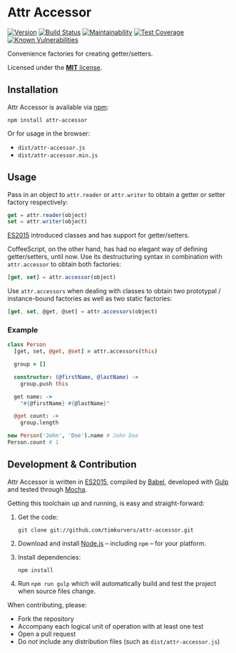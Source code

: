 # Attr Accessor

[![Version](https://img.shields.io/npm/v/attr-accessor.svg)](https://www.npmjs.org/package/attr-accessor)
[![Build Status](https://img.shields.io/travis/timkurvers/attr-accessor.svg)](https://travis-ci.org/timkurvers/attr-accessor)
[![Maintainability](https://img.shields.io/codeclimate/maintainability/timkurvers/attr-accessor.svg)](https://codeclimate.com/github/timkurvers/attr-accessor)
[![Test Coverage](https://img.shields.io/codeclimate/coverage/timkurvers/attr-accessor.svg)](https://codeclimate.com/github/timkurvers/attr-accessor)
[![Known Vulnerabilities](https://snyk.io/test/github/timkurvers/attr-accessor/badge.svg)](https://snyk.io/test/github/timkurvers/attr-accessor)

Convenience factories for creating getter/setters.

Licensed under the [**MIT** license](LICENSE.md).

## Installation

Attr Accessor is available via [npm]:

```shell
npm install attr-accessor
```

Or for usage in the browser:

- `dist/attr-accessor.js`
- `dist/attr-accessor.min.js`

## Usage

Pass in an object to `attr.reader` or `attr.writer` to obtain a getter or setter
factory respectively:

```javascript
get = attr.reader(object)
set = attr.writer(object)
```

[ES2015] introduced classes and has support for getter/setters.

CoffeeScript, on the other hand, has had no elegant way of defining getter/setters,
until now. Use its destructuring syntax in combination with `attr.accessor` to
obtain both factories:

```javascript
[get, set] = attr.accessor(object)
```

Use `attr.accessors` when dealing with classes to obtain two prototypal /
instance-bound factories as well as two static factories:

```javascript
[get, set, @get, @set] = attr.accessors(object)
```

### Example

```coffeescript
class Person
  [get, set, @get, @set] = attr.accessors(this)

  group = []

  constructor: (@firstName, @lastName) ->
    group.push this

  get name: ->
    "#{@firstName} #{@lastName}"

  @get count: ->
    group.length
```

```coffeescript
new Person('John', 'Doe').name # John Doe
Person.count # 1
```

## Development & Contribution

Attr Accessor is written in [ES2015], compiled by [Babel], developed with [Gulp]
and tested through [Mocha].

Getting this toolchain up and running, is easy and straight-forward:

1. Get the code:

   ```shell
   git clone git://github.com/timkurvers/attr-accessor.git
   ```

2. Download and install [Node.js] – including `npm` – for your platform.

3. Install dependencies:

   ```shell
   npm install
   ```

4. Run `npm run gulp` which will automatically build and test the project when
   source files change.

When contributing, please:

- Fork the repository
- Accompany each logical unit of operation with at least one test
- Open a pull request
- Do *not* include any distribution files (such as `dist/attr-accessor.js`)

[Babel]: https://babeljs.io/
[ES2015]: http://babeljs.io/docs/learn-es2015/
[Gulp]: http://gulpjs.com/
[Mocha]: http://mochajs.org/
[Node.js]: http://nodejs.org/#download
[npm]: https://www.npmjs.com/
